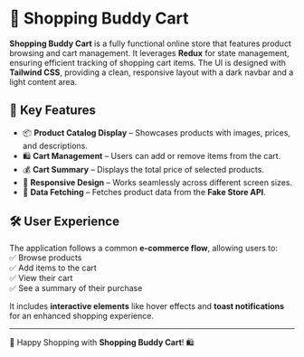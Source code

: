 # 🛒 Shopping Buddy Cart

**Shopping Buddy Cart** is a fully functional online store that features product browsing and cart management. It leverages **Redux** for state management, ensuring efficient tracking of shopping cart items. The UI is designed with **Tailwind CSS**, providing a clean, responsive layout with a dark navbar and a light content area.

## 🚀 Key Features

- 📦 **Product Catalog Display** – Showcases products with images, prices, and descriptions.  
- 🛍️ **Cart Management** – Users can add or remove items from the cart.  
- 💰 **Cart Summary** – Displays the total price of selected products.  
- 📱 **Responsive Design** – Works seamlessly across different screen sizes.  
- 🔄 **Data Fetching** – Fetches product data from the **Fake Store API**.  

## 🛠️ User Experience

The application follows a common **e-commerce flow**, allowing users to:  
✅ Browse products  
✅ Add items to the cart  
✅ View their cart  
✅ See a summary of their purchase  

It includes **interactive elements** like hover effects and **toast notifications** for an enhanced shopping experience.  

---
📌 Happy Shopping with **Shopping Buddy Cart**! 🛍️  
